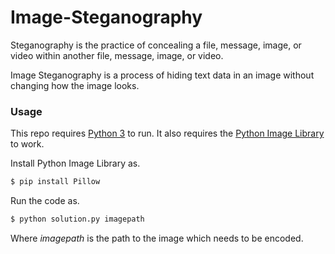 # Image-Steganography

Steganography is the practice of concealing a file, message, image, or video within another file, message, image, or video.

Image Steganography is a process of hiding text data in an image without changing how the image looks.

### Usage

This repo requires [Python 3](https://www.python.org/) to run. It also requires the [Python Image Library](https://pillow.readthedocs.io/en/stable/) to work.

Install Python Image Library as.

```sh
$ pip install Pillow
```

Run the code as.
```sh
$ python solution.py imagepath
```

Where *imagepath* is the path to the image which needs to be encoded.
